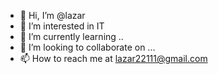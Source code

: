 - 👋 Hi, I’m @lazar
- 👀 I’m interested in IT
- 🌱 I’m currently learning ..
- 💞️ I’m looking to collaborate on ...
- 📫 How to reach me at lazar22111@gmail.com

<!---
manuka123/manuka123 is a ✨ special ✨ repository because its `README.md` (this file) appears on your GitHub profile.
You can click the Preview link to take a look at your changes.
--->
